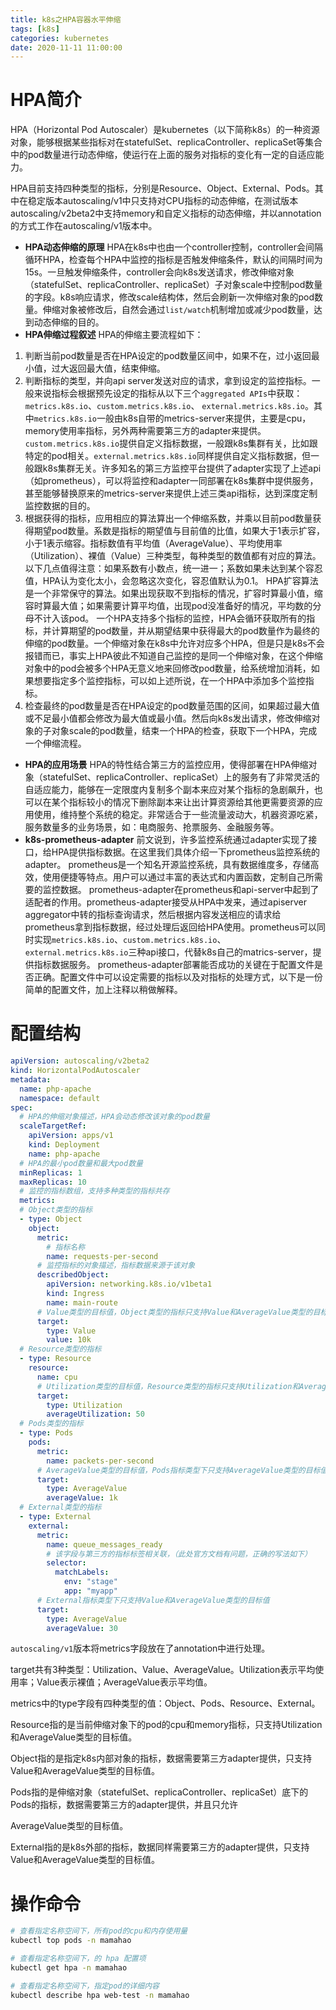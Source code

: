 ```yaml
---
title: k8s之HPA容器水平伸缩
tags: [k8s]
categories: kubernetes
date: 2020-11-11 11:00:00
---
```


# HPA简介

HPA（Horizontal Pod Autoscaler）是kubernetes（以下简称k8s）的一种资源对象，能够根据某些指标对在statefulSet、replicaController、replicaSet等集合中的pod数量进行动态伸缩，使运行在上面的服务对指标的变化有一定的自适应能力。

HPA目前支持四种类型的指标，分别是Resource、Object、External、Pods。其中在稳定版本autoscaling/v1中只支持对CPU指标的动态伸缩，在测试版本autoscaling/v2beta2中支持memory和自定义指标的动态伸缩，并以annotation的方式工作在autoscaling/v1版本中。

- **HPA动态伸缩的原理**
  HPA在k8s中也由一个controller控制，controller会间隔循环HPA，检查每个HPA中监控的指标是否触发伸缩条件，默认的间隔时间为15s。一旦触发伸缩条件，controller会向k8s发送请求，修改伸缩对象（statefulSet、replicaController、replicaSet）子对象scale中控制pod数量的字段。k8s响应请求，修改scale结构体，然后会刷新一次伸缩对象的pod数量。伸缩对象被修改后，自然会通过`list/watch`机制增加或减少pod数量，达到动态伸缩的目的。
- **HPA伸缩过程叙述**
  HPA的伸缩主要流程如下：

1. 判断当前pod数量是否在HPA设定的pod数量区间中，如果不在，过小返回最小值，过大返回最大值，结束伸缩。
2. 判断指标的类型，并向api server发送对应的请求，拿到设定的监控指标。一般来说指标会根据预先设定的指标从以下三个`aggregated APIs`中获取：`metrics.k8s.io`、`custom.metrics.k8s.io`、 `external.metrics.k8s.io`。其中`metrics.k8s.io`一般由k8s自带的metrics-server来提供，主要是cpu，memory使用率指标，另外两种需要第三方的adapter来提供。`custom.metrics.k8s.io`提供自定义指标数据，一般跟k8s集群有关，比如跟特定的pod相关。`external.metrics.k8s.io`同样提供自定义指标数据，但一般跟k8s集群无关。许多知名的第三方监控平台提供了adapter实现了上述api（如prometheus），可以将监控和adapter一同部署在k8s集群中提供服务，甚至能够替换原来的metrics-server来提供上述三类api指标，达到深度定制监控数据的目的。
3. 根据获得的指标，应用相应的算法算出一个伸缩系数，并乘以目前pod数量获得期望pod数量。系数是指标的期望值与目前值的比值，如果大于1表示扩容，小于1表示缩容。指标数值有平均值（AverageValue）、平均使用率（Utilization）、裸值（Value）三种类型，每种类型的数值都有对应的算法。以下几点值得注意：如果系数有小数点，统一进一；系数如果未达到某个容忍值，HPA认为变化太小，会忽略这次变化，容忍值默认为0.1。
   HPA扩容算法是一个非常保守的算法。如果出现获取不到指标的情况，扩容时算最小值，缩容时算最大值；如果需要计算平均值，出现pod没准备好的情况，平均数的分母不计入该pod。
   一个HPA支持多个指标的监控，HPA会循环获取所有的指标，并计算期望的pod数量，并从期望结果中获得最大的pod数量作为最终的伸缩的pod数量。一个伸缩对象在k8s中允许对应多个HPA，但是只是k8s不会报错而已，事实上HPA彼此不知道自己监控的是同一个伸缩对象，在这个伸缩对象中的pod会被多个HPA无意义地来回修改pod数量，给系统增加消耗，如果想要指定多个监控指标，可以如上述所说，在一个HPA中添加多个监控指标。
4. 检查最终的pod数量是否在HPA设定的pod数量范围的区间，如果超过最大值或不足最小值都会修改为最大值或最小值。然后向k8s发出请求，修改伸缩对象的子对象scale的pod数量，结束一个HPA的检查，获取下一个HPA，完成一个伸缩流程。



- **HPA的应用场景**
  HPA的特性结合第三方的监控应用，使得部署在HPA伸缩对象（statefulSet、replicaController、replicaSet）上的服务有了非常灵活的自适应能力，能够在一定限度内复制多个副本来应对某个指标的急剧飙升，也可以在某个指标较小的情况下删除副本来让出计算资源给其他更需要资源的应用使用，维持整个系统的稳定。非常适合于一些流量波动大，机器资源吃紧，服务数量多的业务场景，如：电商服务、抢票服务、金融服务等。
- **k8s-prometheus-adapter**
  前文说到，许多监控系统通过adapter实现了接口，给HPA提供指标数据。在这里我们具体介绍一下prometheus监控系统的adapter。
  prometheus是一个知名开源监控系统，具有数据维度多，存储高效，使用便捷等特点。用户可以通过丰富的表达式和内置函数，定制自己所需要的监控数据。
  prometheus-adapter在prometheus和api-server中起到了适配者的作用。prometheus-adapter接受从HPA中发来，通过apiserver aggregator中转的指标查询请求，然后根据内容发送相应的请求给prometheus拿到指标数据，经过处理后返回给HPA使用。prometheus可以同时实现`metrics.k8s.io`、`custom.metrics.k8s.io`、 `external.metrics.k8s.io`三种api接口，代替k8s自己的matrics-server，提供指标数据服务。
  prometheus-adapter部署能否成功的关键在于配置文件是否正确。配置文件中可以设定需要的指标以及对指标的处理方式，以下是一份简单的配置文件，加上注释以稍做解释。

# 配置结构

```yaml
apiVersion: autoscaling/v2beta2
kind: HorizontalPodAutoscaler
metadata:
  name: php-apache
  namespace: default
spec:
  # HPA的伸缩对象描述，HPA会动态修改该对象的pod数量
  scaleTargetRef:
    apiVersion: apps/v1
    kind: Deployment
    name: php-apache
  # HPA的最小pod数量和最大pod数量
  minReplicas: 1
  maxReplicas: 10
  # 监控的指标数组，支持多种类型的指标共存
  metrics:
  # Object类型的指标
  - type: Object
    object:
      metric:
        # 指标名称
        name: requests-per-second
      # 监控指标的对象描述，指标数据来源于该对象
      describedObject:
        apiVersion: networking.k8s.io/v1beta1
        kind: Ingress
        name: main-route
      # Value类型的目标值，Object类型的指标只支持Value和AverageValue类型的目标值
      target:
        type: Value
        value: 10k
  # Resource类型的指标
  - type: Resource
    resource:
      name: cpu
      # Utilization类型的目标值，Resource类型的指标只支持Utilization和AverageValue类型的目标值
      target:
        type: Utilization
        averageUtilization: 50
  # Pods类型的指标
  - type: Pods
    pods:
      metric:
        name: packets-per-second
      # AverageValue类型的目标值，Pods指标类型下只支持AverageValue类型的目标值
      target:
        type: AverageValue
        averageValue: 1k
  # External类型的指标
  - type: External
    external:
      metric:
        name: queue_messages_ready
        # 该字段与第三方的指标标签相关联，（此处官方文档有问题，正确的写法如下）
        selector:
          matchLabels:
            env: "stage"
            app: "myapp"
      # External指标类型下只支持Value和AverageValue类型的目标值
      target:
        type: AverageValue
        averageValue: 30
```

`autoscaling/v1`版本将metrics字段放在了annotation中进行处理。

target共有3种类型：Utilization、Value、AverageValue。Utilization表示平均使用率；Value表示裸值；AverageValue表示平均值。

metrics中的type字段有四种类型的值：Object、Pods、Resource、External。

Resource指的是当前伸缩对象下的pod的cpu和memory指标，只支持Utilization和AverageValue类型的目标值。

Object指的是指定k8s内部对象的指标，数据需要第三方adapter提供，只支持Value和AverageValue类型的目标值。

Pods指的是伸缩对象（statefulSet、replicaController、replicaSet）底下的Pods的指标，数据需要第三方的adapter提供，并且只允许

AverageValue类型的目标值。

External指的是k8s外部的指标，数据同样需要第三方的adapter提供，只支持Value和AverageValue类型的目标值。

# 操作命令

```bash
# 查看指定名称空间下，所有pod的cpu和内存使用量
kubectl top pods -n mamahao

# 查看指定名称空间下，的 hpa 配置项
kubectl get hpa -n mamahao

# 查看指定名称空间下，指定pod的详细内容
kubectl describe hpa web-test -n mamahao
```

